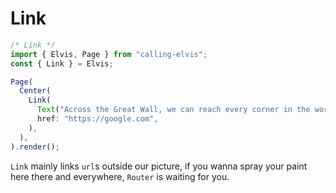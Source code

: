 # Link

```js
/* Link */
import { Elvis, Page } from "calling-elvis";
const { Link } = Elvis;

Page(
  Center(
    Link(
      Text("Across the Great Wall, we can reach every corner in the world."),
      href: "https://google.com",
    ),
  ),
).render();
```

`Link` mainly links `url`s outside our picture, if you wanna spray your paint here there and everywhere, `Router` is waiting for you.
